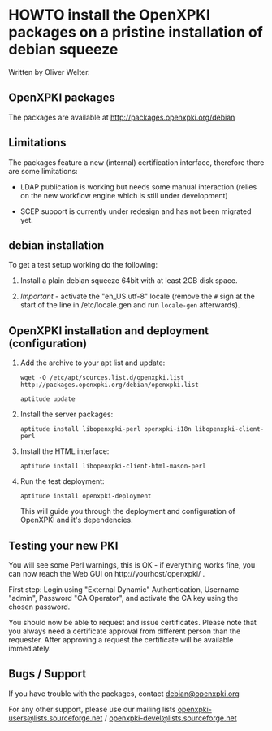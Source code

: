 HOWTO install the OpenXPKI packages on a pristine installation of debian squeeze
================================================================================

Written by Oliver Welter.

OpenXPKI packages
-----------------

The packages are available at http://packages.openxpki.org/debian

Limitations
-----------

The packages feature a new (internal) certification interface, therefore there are some limitations:

* LDAP publication is working but needs some manual interaction (relies on the new workflow engine which is still under development) 

* SCEP support is currently under redesign and has not been migrated yet.

debian installation
-------------------

To get a test setup working do the following:

1. Install a plain debian squeeze 64bit with at least 2GB disk space.

2. *Important* - activate the "en_US.utf-8" locale (remove the `#` sign 
at the start of the line  in /etc/locale.gen and run `locale-gen` afterwards).

OpenXPKI installation and deployment (configuration)
----------------------------------------------------

1. Add the archive to your apt list and update:

	`wget -O /etc/apt/sources.list.d/openxpki.list http://packages.openxpki.org/debian/openxpki.list`

	`aptitude update`

2. Install the server packages:

	`aptitude install libopenxpki-perl openxpki-i18n libopenxpki-client-perl`

3. Install the HTML interface:

	`aptitude install libopenxpki-client-html-mason-perl`

4. Run the test deployment:

	`aptitude install openxpki-deployment`

	This will guide you through the deployment and configuration
	of OpenXPKI and it's dependencies.

Testing your new PKI
--------------------

You will see some Perl warnings, this is OK - if everything works fine, 
you can now reach the Web GUI on http://yourhost/openxpki/ .

First step: Login using "External Dynamic" Authentication, 
Username "admin", Password "CA Operator", and activate the CA key 
using the chosen password.

You should now be able to request and issue certificates. Please note that
you always need a certificate approval from different  person than 
the requester. After approving a request the certificate will be 
available immediately.


Bugs / Support
--------------

If you have trouble with the packages, contact debian@openxpki.org

For any other support, please use our mailing lists 
openxpki-users@lists.sourceforge.net / openxpki-devel@lists.sourceforge.net
 
